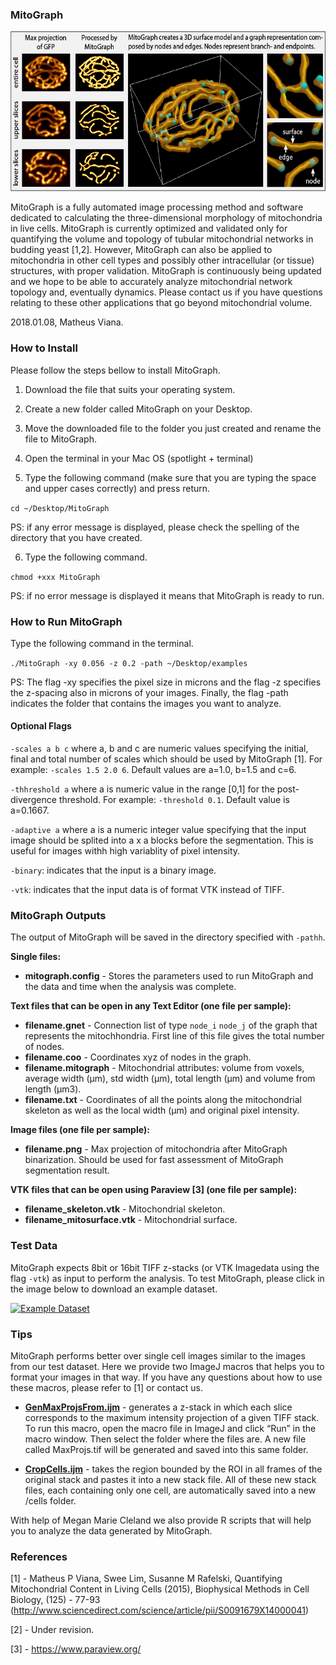 ### MitoGraph

<img src="doc/mitograph.png" width="auto" height="256" title="MoCo Logo">

MitoGraph is a fully automated image processing method and software dedicated to calculating the three-dimensional morphology of mitochondria in live cells. MitoGraph is currently optimized and validated only for quantifying the volume and topology of tubular mitochondrial networks in budding yeast [1,2]. However, MitoGraph can also be applied to mitochondria in other cell types and possibly other intracellular (or tissue) structures, with proper validation. MitoGraph is continuously being updated and we hope to be able to accurately analyze mitochondrial network topology and, eventually dynamics. Please contact us if you have questions relating to these other applications that go beyond mitochondrial volume.

2018.01.08, Matheus Viana.

### How to Install

Please follow the steps bellow to install MitoGraph.

1. Download the file that suits your operating system.

2. Create a new folder called MitoGraph on your Desktop.

3. Move the downloaded file to the folder you just created and rename the file to MitoGraph.

4. Open the terminal in your Mac OS (spotlight + terminal)

5. Type the following command (make sure that you are typing the space and upper cases correctly) and press return.

`cd ~/Desktop/MitoGraph`

PS: if any error message is displayed, please check the spelling of the directory that you have created.

6. Type the following command.

`chmod +xxx MitoGraph`

PS: if no error message is displayed it means that MitoGraph is ready to run.

### How to Run MitoGraph

Type the following command in the terminal.

`./MitoGraph -xy 0.056 -z 0.2 -path ~/Desktop/examples`

PS: The flag -xy specifies the pixel size in microns and the flag -z specifies the z-spacing also in microns of your images. Finally, the flag -path indicates the folder that contains the images you want to analyze.

#### Optional Flags

`-scales a b c` where a, b and c are numeric values specifying the initial, final and total number of scales which should be used by MitoGraph [1]. For example: `-scales 1.5 2.0 6`. Default values are a=1.0, b=1.5 and c=6.

`-thhreshold a` where a is numeric value in the range [0,1] for the post-divergence threshold. For example: `-threshold 0.1`. Default value is a=0.1667.

`-adaptive a` where a is a numeric integer value specifying that the input image should be splited into a x a blocks before the segmentation. This is useful for images withh high variablity of pixel intensity.

`-binary`: indicates that the input is a binary image. 

`-vtk`: indicates that the input data is of format VTK instead of TIFF.

### MitoGraph Outputs

The output of MitoGraph will be saved in the directory specified with `-pathh`.

**Single files:**

* __mitograph.config__ - Stores the parameters used to run MitoGraph and the data and time when the analysis was complete.

**Text files that can be open in any Text Editor (one file per sample):**

* __filename.gnet__ - Connection list of type `node_i` `node_j` of the graph that represents the mitochhondria. First line of this file gives the total number of nodes.
* __filename.coo__ - Coordinates xyz of nodes in the graph.
* __filename.mitograph__ - Mitochondrial attributes: volume from voxels, average width (µm), std width (µm),  total length (µm) and volume from length (µm3).
* __filename.txt__ - Coordinates of all the points along the mitochondrial skeleton as well as the local width (µm) and original pixel intensity.

**Image files (one file per sample):**

* __filename.png__ - Max projection of mitochondria after MitoGraph binarization. Should be used for fast assessment of MitoGraph segmentation result.

**VTK files that can be open using Paraview [3] (one file per sample):**

* __filename_skeleton.vtk__ - Mitochondrial skeleton.
* __filename_mitosurface.vtk__ - Mitochondrial surface.

### Test Data

MitoGraph expects 8bit or 16bit TIFF z-stacks (or VTK Imagedata using the flag `-vtk`) as input to perform the analysis. To test MitoGraph, please click in the image below to download an example dataset.

<a href="https://sites.google.com/site/vianamp/examples.zip?attredirects=0&d=1">
  <img src="https://sites.google.com/site/vianamp/_/rsrc/1418664353567/mitograph/examples.png" width="auto" height="128" title="Example Dataset">
</a>

### Tips

MitoGraph performs better over single cell images similar to the images from our test dataset. Here we provide two ImageJ macros that helps you to format your images in that way. If you have any questions about how to use these macros, please refer to [1] or contact us.

* <a href="https://sites.google.com/site/vianamp/GenFramesMaxProjs.ijm?attredirects=0&d=1">__GenMaxProjsFrom.ijm__</a> - generates a z-stack in which each slice corresponds to the maximum intensity projection of a given TIFF stack. To run this macro, open the macro file in ImageJ and click “Run” in the macro window. Then select the folder where the files are. A new file called MaxProjs.tif will be generated and saved into this same folder.

* <a href="https://sites.google.com/site/vianamp/CropCells.ijm?attredirects=0&d=1">__CropCells.ijm__</a> - takes the region bounded by the ROI in all frames of the original stack and pastes it into a new stack file. All of these new stack files, each containing only one cell, are automatically saved into a new /cells folder.

With help of Megan Marie Cleland we also provide R scripts that will help you to analyze the data generated by MitoGraph.

### References

[1] - Matheus P Viana, Swee Lim, Susanne M Rafelski, Quantifying Mitochondrial Content in Living Cells (2015), Biophysical Methods in Cell Biology, (125) - 77-93 (http://www.sciencedirect.com/science/article/pii/S0091679X14000041)

[2] - Under revision.

[3] - https://www.paraview.org/
